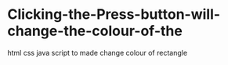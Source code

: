 # Clicking-the-Press-button-will-change-the-colour-of-the
html css java script to made change colour of rectangle 
